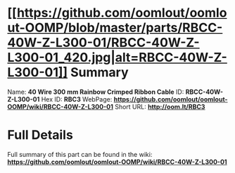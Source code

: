 
[[https://github.com/oomlout/oomlout-OOMP/blob/master/parts/RBCC-40W-Z-L300-01/RBCC-40W-Z-L300-01_420.jpg|alt=RBCC-40W-Z-L300-01]] 
Summary
=================

Name: __40 Wire 300 mm Rainbow Crimped Ribbon Cable__
ID: __RBCC-40W-Z-L300-01__
Hex ID: __RBC3__
WebPage: __https://github.com/oomlout/oomlout-OOMP/wiki/RBCC-40W-Z-L300-01__
Short URL: __http://oom.lt/RBC3__

Full Details
==========================
Full summary of this part can be found in the wiki:   
__https://github.com/oomlout/oomlout-OOMP/wiki/RBCC-40W-Z-L300-01__   

